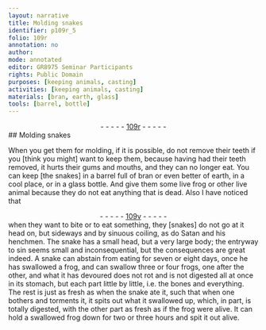 ```yaml
---
layout: narrative
title: Molding snakes
identifier: p109r_5
folio: 109r
annotation: no
author:
mode: annotated
editor: GR8975 Seminar Participants
rights: Public Domain
purposes: [keeping animals, casting]
activities: [keeping animals, casting]
materials: [bran, earth, glass]
tools: [barrel, bottle]
---
```


 <div class="folio" align="center">- - - - - <a href="http://gallica.bnf.fr/ark:/12148/btv1b10500001g/f223.image" target="_blank">109r</a> - - - - - </div>   <span class="activity"></span> <span class="activity"></span> 
## Molding <span class="animal">snakes</span>

 
When you get them for molding, if it is possible, do not remove their teeth if you [think you might] want to keep them, because having had their teeth removed, it hurts their gums and mouths, and they can no longer eat. You can keep [the snakes] in a <span class="tool">barrel</span> full of <span class="material">bran</span> or even better of <span class="material">earth</span>, in a cool place, or in a <span class="material">glass</span> <span class="tool">bottle</span>. And give them some live <span class="animal">frog</span> or other live <span class="animal">animal</span> because they do not eat anything that is dead. Also I have noticed that<div class="folio" align="center">- - - - - <a href="http://gallica.bnf.fr/ark:/12148/btv1b10500001g/f224.image" target="_blank">109v</a> - - - - - </div> when they want to bite or to eat something, they [snakes] do not go at it head on, but sideways and by sinuous coiling, as do <span class="name">Satan</span> and his henchmen. The <span class="animal">snake</span> has a small head, but a very large body; the entryway to sin seems small and inconsequential, but the consequences are great indeed. A <span class="animal">snake</span> can abstain from eating for seven or eight days, once he has swallowed a <span class="animal">frog</span>, and can swallow three or four <span class="animal">frogs</span>, one after the other, and what it has devoured does not rot and is not digested all at once in its stomach, but each part little by little, i.e. the bones and everything. The rest is just as fresh as when the <span class="animal">snake</span> ate it, such that when one bothers and torments it, it spits out what it swallowed up, which, in part, is totally digested, with the other part as fresh as if the <span class="animal">frog</span> were alive. It can hold a swallowed <span class="animal">frog</span> down for two or three <span class="time">hours</span> and spit it out alive.
 
